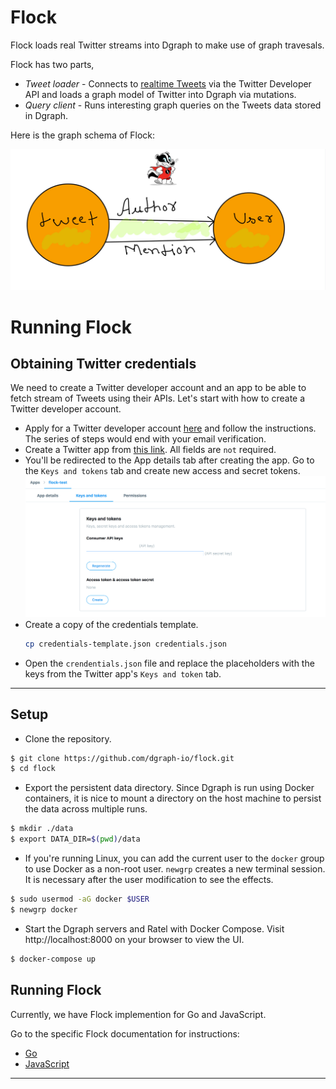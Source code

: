 # Flock 

Flock loads real Twitter streams into Dgraph to make use of graph travesals.

Flock has two parts, 
- *Tweet loader* - Connects to [realtime Tweets][tweetsapi] via the Twitter Developer API and
loads a graph model of Twitter into Dgraph via mutations.
- *Query client* - Runs interesting graph queries on the Tweets data stored in Dgraph.

Here is the graph schema of Flock:

![Schema](./schema.JPG)

[tweetsapi]: https://developer.twitter.com/en/docs/tweets/sample-realtime/overview/GET_statuse_sample

# Running Flock

## Obtaining Twitter credentials

We need to create a Twitter developer account and an app to be able to fetch stream of Tweets using 
their APIs. Let's start with how to create a Twitter developer account.

- Apply for a Twitter developer account [here](https://developer.twitter.com/en/apply/user) and 
  follow the instructions. The series of steps would end with your email verification.
- Create a Twitter app from [this link](https://developer.twitter.com/en/apps/create). 
  All fields are `not` required.
- You'll be redirected to the App details tab after creating the app. Go to the `Keys and tokens` tab
   and create new access and secret tokens.
![Twitter Developer account](./twitter-keys.png)
- Create a copy of the credentials template.
  ```sh
  cp credentials-template.json credentials.json
  ```
- Open the `crendentials.json` file and replace the placeholders with the keys from the 
  Twitter app's `Keys and token` tab.

---
## Setup

- Clone the repository.
```sh
$ git clone https://github.com/dgraph-io/flock.git
$ cd flock
```

- Export the persistent data directory. Since Dgraph is run using Docker containers, it is nice
  to mount a directory on the host machine to persist the data across multiple runs.
```sh
$ mkdir ./data
$ export DATA_DIR=$(pwd)/data
```

- If you're running Linux, you can add the current user to the `docker` group to use Docker as a non-root user.
  `newgrp` creates a new terminal session. It is necessary after the user modification to see the effects.

```sh
$ sudo usermod -aG docker $USER
$ newgrp docker
```

- Start the Dgraph servers and Ratel with Docker Compose. Visit http://localhost:8000 on your 
  browser to view the UI.
  
```sh
$ docker-compose up
```

## Running Flock

Currently, we have Flock implemention for Go and JavaScript.

Go to the specific Flock documentation for instructions:

- [Go](./go)
- [JavaScript](./js)

---
